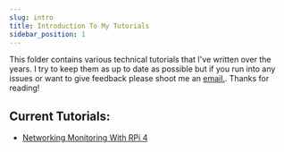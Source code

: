 ```yaml
---
slug: intro
title: Introduction To My Tutorials
sidebar_position: 1
---
```


This folder contains various technical tutorials that I've written over the years. I try to keep them as up to date as possible but if you run into any issues or want to give feedback please shoot me an [email.](mailto:nathan@nburns.tech?Subject=Feedback). Thanks for reading!

## Current Tutorials:
 - [Networking Monitoring With RPi 4](/docs/Tutorials/network_mon) 